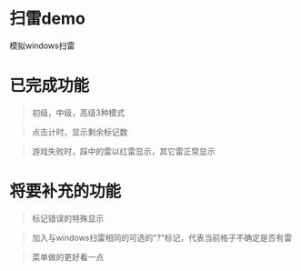 # 扫雷demo

模拟windows扫雷

# 已完成功能

>初级，中级，高级3种模式

>点击计时，显示剩余标记数

>游戏失败时，踩中的雷以红雷显示，其它雷正常显示

# 将要补充的功能

>标记错误的特殊显示

>加入与windows扫雷相同的可选的"?"标记，代表当前格子不确定是否有雷

>菜单做的更好看一点
